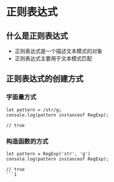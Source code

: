 # 正则表达式
## 什么是正则表达式
- 正则表达式是一个描述文本模式的对象
- 正则表达式主要用于文本模式匹配
## 正则表达式的创建方式
### 字面量方式
```
let pattern = /str/g;
console.log(pattern instanceof RegExp);

// true
```
### 构造函数的方式
```
let pattern = RegExp('str', 'g')
console.log(pattern instanceof RegExp);

// true
```1
